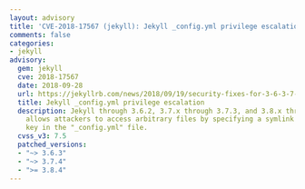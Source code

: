 ```yaml
---
layout: advisory
title: 'CVE-2018-17567 (jekyll): Jekyll _config.yml privilege escalation'
comments: false
categories:
- jekyll
advisory:
  gem: jekyll
  cve: 2018-17567
  date: 2018-09-28
  url: https://jekyllrb.com/news/2018/09/19/security-fixes-for-3-6-3-7-3-8/
  title: Jekyll _config.yml privilege escalation
  description: Jekyll through 3.6.2, 3.7.x through 3.7.3, and 3.8.x through 3.8.3
    allows attackers to access arbitrary files by specifying a symlink in the "include"
    key in the "_config.yml" file.
  cvss_v3: 7.5
  patched_versions:
  - "~> 3.6.3"
  - "~> 3.7.4"
  - ">= 3.8.4"
---
```

